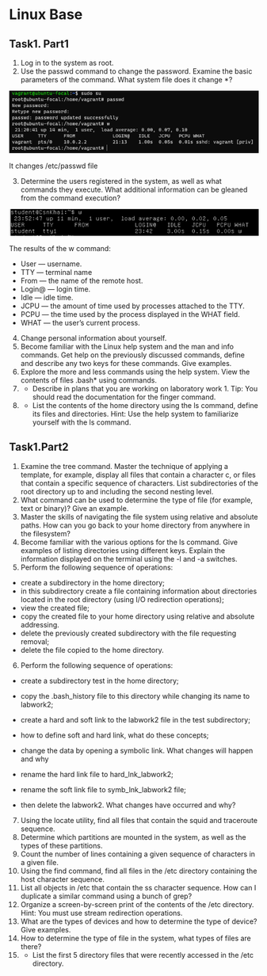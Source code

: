 # Linux Base
## Task1. Part1
1) Log in to the system as root.
2) Use the passwd command to change the password. Examine the basic
parameters of the command. What system file does it change *?

![This is an image](https://github.com/teslaluv/Kh-077-DevOps/blob/main/Linux/Base/Screens/Screenshot_2.png?raw=true)

It changes /etc/passwd file

3) Determine the users registered in the system, as well as what commands they
execute. What additional information can be gleaned from the command
execution?

![This is an image](https://github.com/teslaluv/Kh-077-DevOps/blob/main/Linux/Base/Screens/Screenshot_31.png?raw=true)

The results of the w command:

- User ⁠— username.
- TTY ⁠— terminal name
- From ⁠— the name of the remote host.
- Login@ ⁠— login time.
- Idle ⁠— idle time.
- JCPU ⁠— the amount of time used by processes attached to the TTY.
- PCPU ⁠— the time used by the process displayed in the WHAT field.
- WHAT ⁠— the user’s current process.

4) Change personal information about yourself.
5) Become familiar with the Linux help system and the man and info commands.
Get help on the previously discussed commands, define and describe any two
keys for these commands. Give examples.
6) Explore the more and less commands using the help system. View the contents
of files .bash* using commands.
7) * Describe in plans that you are working on laboratory work 1. Tip: You should
read the documentation for the finger command.
8) * List the contents of the home directory using the ls command, define its files
and directories. Hint: Use the help system to familiarize yourself with the ls
command.
## Task1.Part2
1) Examine the tree command. Master the technique of applying a template, for
example, display all files that contain a character c, or files that contain a
specific sequence of characters. List subdirectories of the root directory up to
and including the second nesting level.
2) What command can be used to determine the type of file (for example, text or
binary)? Give an example.
3) Master the skills of navigating the file system using relative and absolute paths.
How can you go back to your home directory from anywhere in the filesystem?
4) Become familiar with the various options for the ls command. Give examples
of listing directories using different keys. Explain the information displayed on
the terminal using the -l and -a switches.
5) Perform the following sequence of operations:
- create a subdirectory in the home directory;
- in this subdirectory create a file containing information about directories
located in the root directory (using I/O redirection operations);
- view the created file;
- copy the created file to your home directory using relative and absolute
addressing.
- delete the previously created subdirectory with the file requesting removal;
- delete the file copied to the home directory.
6) Perform the following sequence of operations:
- create a subdirectory test in the home directory;

- copy the .bash_history file to this directory while changing its name to
labwork2;
- create a hard and soft link to the labwork2 file in the test subdirectory;
- how to define soft and hard link, what do these
concepts;
- change the data by opening a symbolic link. What changes will happen and
why
- rename the hard link file to hard_lnk_labwork2;
- rename the soft link file to symb_lnk_labwork2 file;
- then delete the labwork2. What changes have occurred and why?
7) Using the locate utility, find all files that contain the squid and traceroute
sequence.
8) Determine which partitions are mounted in the system, as well as the types of
these partitions.
9) Count the number of lines containing a given sequence of characters in a given
file.
10) Using the find command, find all files in the /etc directory containing the
host character sequence.
11) List all objects in /etc that contain the ss character sequence. How can I
duplicate a similar command using a bunch of grep?
12) Organize a screen-by-screen print of the contents of the /etc directory. Hint:
You must use stream redirection operations.
13) What are the types of devices and how to determine the type of device? Give
examples.
14) How to determine the type of file in the system, what types of files are there?
15) * List the first 5 directory files that were recently accessed in the /etc
directory.
